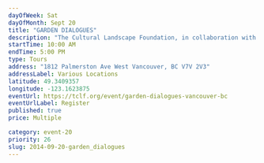 ```yaml
---
dayOfWeek: Sat
dayOfMonth: Sept 20
title: "GARDEN DIALOGUES"
description: "The Cultural Landscape Foundation, in collaboration with the Vancouver Landscape Collective, brings a unique opportunity to experience beautiful exclusive works by Cornelia Oberlander, Paul Sangha and Hapa Collaborative. "
startTime: 10:00 AM
endTime: 5:00 PM
type: Tours
address: "1812 Palmerston Ave West Vancouver, BC V7V 2V3"
addressLabel: Various Locations
latitude: 49.3409357
longitude: -123.1623875
eventUrl: https://tclf.org/event/garden-dialogues-vancouver-bc
eventUrlLabel: Register
published: true
price: Multiple

category: event-20
priority: 26
slug: 2014-09-20-garden_dialogues
---
```

